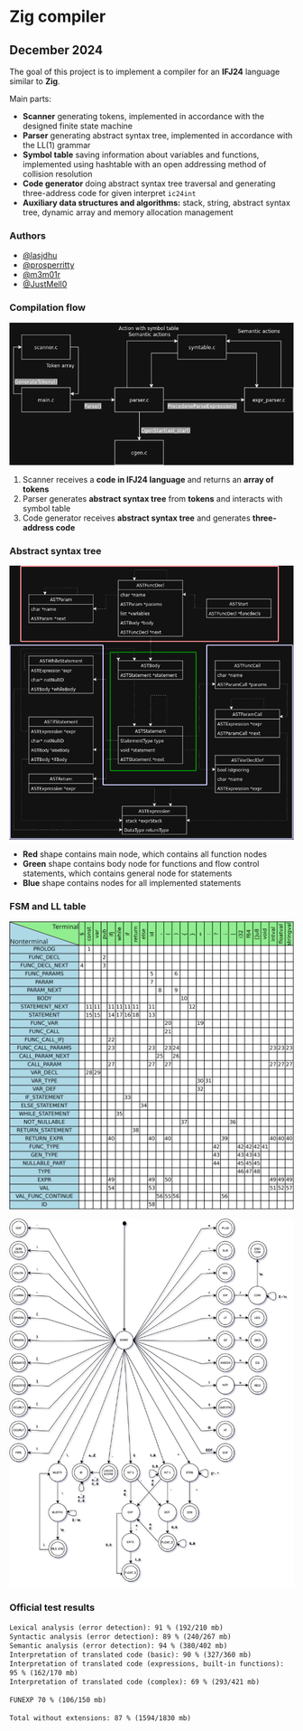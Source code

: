 # Zig compiler

## December 2024

The goal of this project is to implement a compiler for an **IFJ24** language similar to **Zig**.

Main parts:
- **Scanner** generating tokens, implemented in accordance with the designed finite state machine 
- **Parser** generating abstract syntax tree, implemented in accordance with the LL(1) grammar
- **Symbol table** saving information about variables and functions, implemented using hashtable with an open addressing method of collision resolution
- **Code generator** doing abstract syntax tree traversal and generating three-address code for given interpret `ic24int`
- **Auxiliary data structures and algorithms:** stack, string, abstract syntax tree, dynamic array and memory allocation management

### Authors

- [@lasjdhu](https://github.com/lasjdhu)
- [@prosperritty](https://github.com/prosperritty)
- [@m3m01r](https://github.com/m3m01r)
- [@JustMell0](https://github.com/JustMell0)

### Compilation flow

<p align="center">
  <img src="docs/compiler-flow.png" alt="Compilation flow">
</p>

1. Scanner receives a **code in IFJ24 language** and returns an **array of tokens**
2. Parser generates **abstract syntax tree** from **tokens** and interacts with symbol table
3. Code generator receives **abstract syntax tree** and generates **three-address code**

### Abstract syntax tree

<p align="center">
  <img src="docs/ast.png" alt="AST">
</p>

- **Red** shape contains main node, which contains all function nodes
- **Green** shape contains body node for functions and flow control statements, which contains general node for statements
- **Blue** shape contains nodes for all implemented statements

### FSM and LL table

<p align="center">
  <img src="docs/ll-table.png" alt="AST">
</p>
<p align="center">
  <img src="docs/FSM.png" alt="AST">
</p>

### Official test results

```
Lexical analysis (error detection): 91 % (192/210 mb)
Syntactic analysis (error detection): 89 % (240/267 mb)
Semantic analysis (error detection): 94 % (380/402 mb)
Interpretation of translated code (basic): 90 % (327/360 mb)
Interpretation of translated code (expressions, built-in functions): 95 % (162/170 mb)
Interpretation of translated code (complex): 69 % (293/421 mb)

FUNEXP 70 % (106/150 mb)

Total without extensions: 87 % (1594/1830 mb)
```

